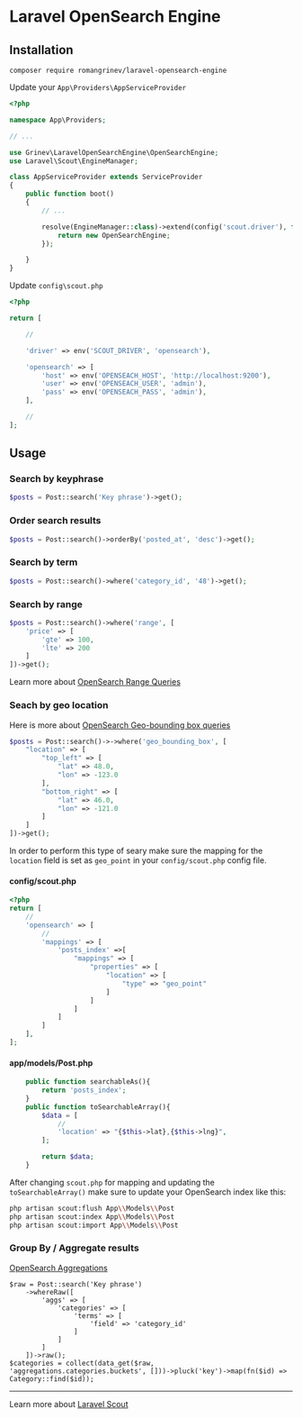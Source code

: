 # Laravel OpenSearch Engine
## Installation

`composer require romangrinev/laravel-opensearch-engine`

Update your `App\Providers\AppServiceProvider`

```php
<?php

namespace App\Providers;

// ...

use Grinev\LaravelOpenSearchEngine\OpenSearchEngine;
use Laravel\Scout\EngineManager;

class AppServiceProvider extends ServiceProvider
{
    public function boot()
    {
        // ...

        resolve(EngineManager::class)->extend(config('scout.driver'), function () {
            return new OpenSearchEngine;
        });

    }
}
```

Update `config\scout.php`

```php
<?php

return [

    //

    'driver' => env('SCOUT_DRIVER', 'opensearch'),

    'opensearch' => [
        'host' => env('OPENSEACH_HOST', 'http://localhost:9200'),
        'user' => env('OPENSEACH_USER', 'admin'),
        'pass' => env('OPENSEACH_PASS', 'admin'),
    ],

    //
];
```

## Usage
### Search by keyphrase
```php
$posts = Post::search('Key phrase')->get();
```

### Order search results
```php
$posts = Post::search()->orderBy('posted_at', 'desc')->get();
```

### Search by term
```php
$posts = Post::search()->where('category_id', '48')->get();
```

### Search by range
```php
$posts = Post::search()->where('range', [
    'price' => [
        'gte' => 100,
        'lte' => 200
    ]
])->get();
```
Learn more about [OpenSearch Range Queries](https://opensearch.org/docs/2.0/opensearch/supported-field-types/range/#range-query)

### Seach by geo location
Here is more about [OpenSearch Geo-bounding box queries](https://opensearch.org/docs/2.5/opensearch/query-dsl/geo-and-xy/geo-bounding-box/)
```php
$posts = Post::search()->->where('geo_bounding_box', [
    "location" => [
        "top_left" => [
            "lat" => 48.0,
            "lon" => -123.0
        ],
        "bottom_right" => [
            "lat" => 46.0,
            "lon" => -121.0
        ]
    ]
])->get();
```
In order to perform this type of seary make sure the mapping for the `location` field is set as `geo_point` in your `config/scout.php` config file.

#### config/scout.php
```php
<?php
return [
    //
    'opensearch' => [
        //
        'mappings' => [
            'posts_index' =>[
                "mappings" => [
                    "properties" => [
                        "location" => [
                            "type" => "geo_point"
                        ]
                    ]
                ]
            ]
        ]
    ],
];
```

#### app/models/Post.php
```php
    public function searchableAs(){
        return 'posts_index';
    }
	public function toSearchableArray(){
		$data = [
            //
			'location' => "{$this->lat},{$this->lng}",
		];

		return $data;
	}
```

After changing `scout.php` for mapping and updating the `toSearchableArray()` make sure to update your OpenSearch index like this:

```bash
php artisan scout:flush App\\Models\\Post
php artisan scout:index App\\Models\\Post
php artisan scout:import App\\Models\\Post
```
### Group By / Aggregate results
[OpenSearch Aggregations](https://opensearch.org/docs/latest/aggregations/)
```
$raw = Post::search('Key phrase')
    ->whereRaw([
        'aggs' => [
            'categories' => [
                'terms' => [
                    'field' => 'category_id'
                ]
            ]
        ]
    ])->raw();
$categories = collect(data_get($raw, 'aggregations.categories.buckets', []))->pluck('key')->map(fn($id) => Category::find($id));
```
---
Learn more about [Laravel Scout](https://laravel.com/docs/10.x/scout)
